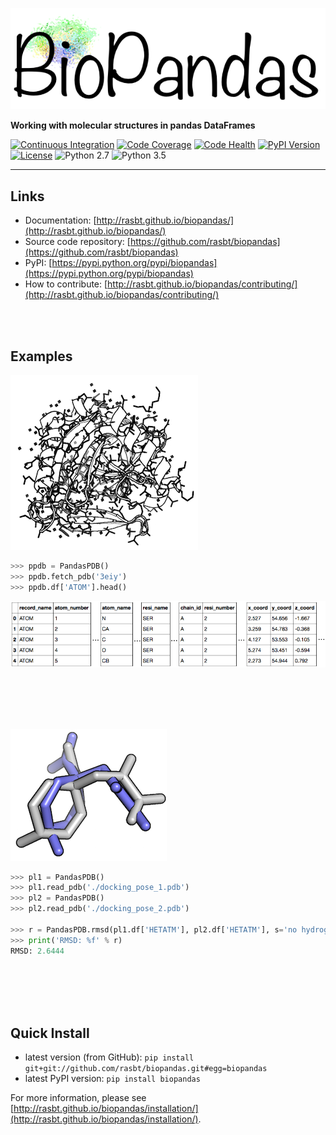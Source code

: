 ![Logo](./docs/sources/img/logos/logo.png)

**Working with molecular structures in pandas DataFrames**


[![Continuous Integration](https://travis-ci.org/rasbt/biopandas.svg?branch=master)](https://travis-ci.org/rasbt/biopandas)
[![Code Coverage](https://coveralls.io/repos/rasbt/biopandas/badge.svg?branch=master&service=github)](https://coveralls.io/github/rasbt/biopandas?branch=master)
[![Code Health](https://landscape.io/github/rasbt/biopandas/master/landscape.svg?style=flat)](https://landscape.io/github/rasbt/biopandas/master)
[![PyPI Version](https://img.shields.io/pypi/v/biopandas.svg)](https://pypi.python.org/pypi/biopandas/)
[![License](https://img.shields.io/badge/license-new%20BSD-blue.svg)](https://github.com/rasbt/biopandas/blob/master/LICENSE)
![Python 2.7](https://img.shields.io/badge/python-2.7-blue.svg)
![Python 3.5](https://img.shields.io/badge/python-3.5-blue.svg)

<hr>

## Links
- Documentation: [http://rasbt.github.io/biopandas/](http://rasbt.github.io/biopandas/)
- Source code repository: [https://github.com/rasbt/biopandas](https://github.com/rasbt/biopandas)
- PyPI: [https://pypi.python.org/pypi/biopandas](https://pypi.python.org/pypi/biopandas)
- How to contribute: [http://rasbt.github.io/biopandas/contributing/](http://rasbt.github.io/biopandas/contributing/)

<br><br>

## Examples

![3eiy](./docs/sources/img/index/3eiy.png)

```python
>>> ppdb = PandasPDB()
>>> ppdb.fetch_pdb('3eiy')
>>> ppdb.df['ATOM'].head()
```

![3eiy head](./docs/sources/img/index/3eiy_head.png)

<br><br>
<br><br>


![3eiy head](./docs/sources/img/index/ligand_rmsd.png)

```python
>>> pl1 = PandasPDB()
>>> pl1.read_pdb('./docking_pose_1.pdb')
>>> pl2 = PandasPDB()
>>> pl2.read_pdb('./docking_pose_2.pdb')

>>> r = PandasPDB.rmsd(pl1.df['HETATM'], pl2.df['HETATM'], s='no hydrogen')
>>> print('RMSD: %f' % r)
RMSD: 2.6444
```

<br><br>
<br><br>


## Quick Install

- latest version (from GitHub): `pip install git+git://github.com/rasbt/biopandas.git#egg=biopandas`
- latest PyPI version: `pip install biopandas`

For more information, please see [http://rasbt.github.io/biopandas/installation/](http://rasbt.github.io/biopandas/installation/).
